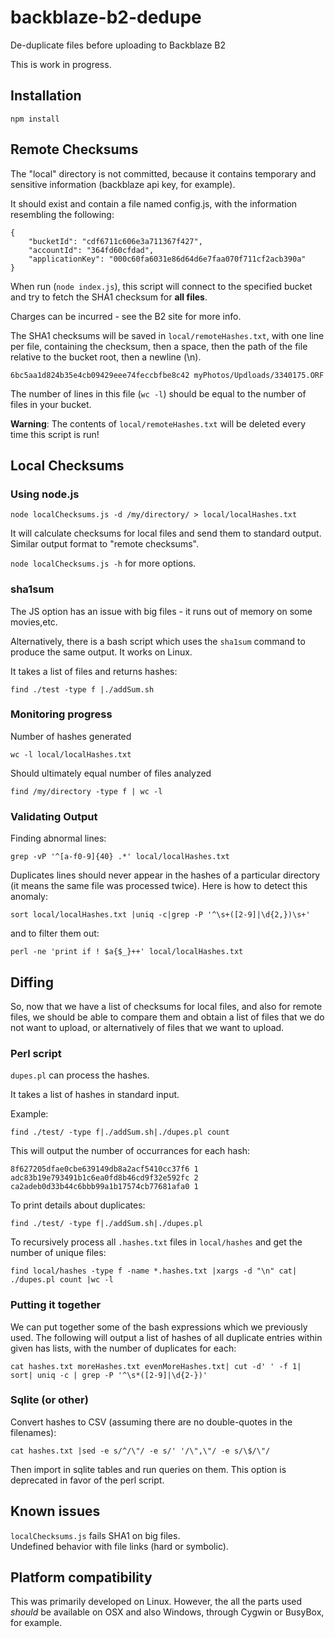 # backblaze-b2-dedupe
De-duplicate files before uploading to Backblaze B2

This is work in progress.

## Installation

```
npm install
```


## Remote Checksums

The "local" directory is not committed, because it contains temporary and sensitive information (backblaze api key, for example).

It should exist and contain a file named config.js, with the information resembling the following:

```
{
	"bucketId": "cdf6711c606e3a711367f427",
	"accountId": "364fd60cfdad",
	"applicationKey": "000c60fa6031e86d64d6e7faa070f711cf2acb390a"
}
```

When run (`node index.js`), this script will connect to the specified bucket and try to fetch the SHA1 checksum for **all files**. 

Charges can be incurred - see the B2 site for more info.

The SHA1 checksums will be saved in `local/remoteHashes.txt`, with one line per file, containing the checksum, then a space, then the path of the file relative to the bucket root, then a newline (\n).

```
6bc5aa1d824b35e4cb09429eee74feccbfbe8c42 myPhotos/Updloads/3340175.ORF
```

The number of lines in this file (`wc -l`) should be equal to the number of files in your bucket.

**Warning**: The contents of `local/remoteHashes.txt` will be deleted every time this script is run!

## Local Checksums

### Using node.js

```
node localChecksums.js -d /my/directory/ > local/localHashes.txt
```

It will calculate checksums for local files and send them to standard output. Similar output format to "remote checksums".

`node localChecksums.js -h` for more options.


### sha1sum

The JS option has an issue with big files - it runs out of memory on some movies,etc.

Alternatively, there is a bash script which uses the `sha1sum` command to produce the same output. It works on Linux.

It takes a list of files and returns hashes:

```
find ./test -type f |./addSum.sh
```

### Monitoring progress

Number of hashes generated
```
wc -l local/localHashes.txt
```

Should ultimately equal number of files analyzed
```
find /my/directory -type f | wc -l
```

### Validating Output

Finding abnormal lines:
```
grep -vP '^[a-f0-9]{40} .*' local/localHashes.txt
```

Duplicates lines should never appear in the hashes of a particular directory (it means the same file was processed twice). Here is how to detect this anomaly:
```
sort local/localHashes.txt |uniq -c|grep -P '^\s+([2-9]|\d{2,})\s+'
```

and to filter them out:
```
perl -ne 'print if ! $a{$_}++' local/localHashes.txt
```

## Diffing

So, now that we have a list of checksums for local files, and also for remote files, we should be able to compare them and obtain a list of files that we do not want to upload, or alternatively of files that we want to upload.

### Perl script

`dupes.pl` can process the hashes.

It takes a list of hashes in standard input.

Example:
```
find ./test/ -type f|./addSum.sh|./dupes.pl count
```

This will output the number of occurrances for each hash:
```
8f627205dfae0cbe639149db8a2acf5410cc37f6 1
adc83b19e793491b1c6ea0fd8b46cd9f32e592fc 2
ca2adeb0d33b44c6bbb99a1b17574cb77681afa0 1
```

To print details about duplicates:
```
find ./test/ -type f|./addSum.sh|./dupes.pl
```

To recursively process all `.hashes.txt` files in `local/hashes` and get the number of unique files:
```
find local/hashes -type f -name *.hashes.txt |xargs -d "\n" cat| ./dupes.pl count |wc -l
```

### Putting it together

We can put together some of the bash expressions which we previously used. The following will output a list of hashes of all duplicate entries within given has lists, with the number of duplicates for each:

```
cat hashes.txt moreHashes.txt evenMoreHashes.txt| cut -d' ' -f 1| sort| uniq -c | grep -P '^\s*([2-9]|\d{2-})'
```

### Sqlite (or other)

Convert hashes to CSV (assuming there are no double-quotes in the filenames):
```
cat hashes.txt |sed -e s/^/\"/ -e s/' '/\",\"/ -e s/\$/\"/
```

Then import in sqlite tables and run queries on them. This option is deprecated in favor of the perl script.

## Known issues

`localChecksums.js` fails SHA1 on big files.  
Undefined behavior with file links (hard or symbolic).

## Platform compatibility

This was primarily developed on Linux. However, the all the parts used *should* be available on OSX and also Windows, through Cygwin or BusyBox, for example.